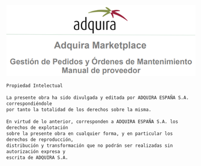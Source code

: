 ![Introducción](/Marketplace-OM-Proveedor-Adquira/img/cap0-intro.png)



```
Propiedad Intelectual

La presente obra ha sido divulgada y editada por ADQUIRA ESPAÑA S.A. correspondiéndole
por tanto la totalidad de los derechos sobre la misma.

En virtud de lo anterior, corresponden a ADQUIRA ESPAÑA S.A. los derechos de explotación
sobre la presente obra en cualquier forma, y en particular los derechos de reproducción,
distribución y transformación que no podrán ser realizadas sin autorización expresa y
escrita de ADQUIRA S.A.
```
